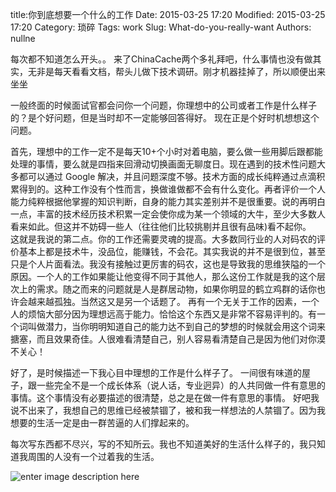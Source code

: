 title:你到底想要一个什么的工作 
Date: 2015-03-25 17:20
Modified: 2015-03-25 17:20
Category: 琐碎 
Tags: work 
Slug: What-do-you-really-want 
Authors: nullne 

每次都不知道怎么开头。。
来了ChinaCache两个多礼拜吧，什么事情也没有做其实，无非是每天看看文档，帮头儿做下技术调研。刚才机器挂掉了，所以顺便出来坐坐


一般终面的时候面试官都会问你一个问题，你理想中的公司或者工作是什么样子的？是个好问题，但是当时却不一定能够回答得好。
现在正是个好时机想想这个问题。


首先，理想中的工作一定不是每天10+个小时对着电脑，要么做一些用脚后跟都能处理的事情，要么就是四指来回滑动切换画面无聊度日。现在遇到的技术性问题大多都可以通过 Google 解决，并且问题深度不够。技术方面的成长纯粹通过点滴积累得到的。这种工作没有个性而言，换做谁做都不会有什么变化。再者评价一个人能力纯粹根据他掌握的知识判断，自身的能力其实差别并不是很重要。说的再明白一点，丰富的技术经历技术积累一定会使你成为某一个领域的大牛，至少大多数人看来如此。但这并不妨碍一些人（往往他们比较挑剔并且很有品味)看不起你。  
这就是我说的第二点。你的工作还需要灵魂的提高。大多数同行业的人对码农的评价基本上都是技术牛，没品位，能赚钱，不会花。其实我说的并不是很到位，甚至只是个人片面看法。我没有接触过更厉害的码农，这也是导致我的思维狭隘的一个原因。一个人的工作如果能让他变得不同于其他人，那么这份工作就是我的这个层次上的需求。随之而来的问题就是人是群居动物，如果你明显的鹤立鸡群的话你也许会越来越孤独。当然这又是另一个话题了。
再有一个无关于工作的因素，一个人的烦恼大部分因为理想远高于能力。恰恰这个东西又是非常不容易评判的。有一个词叫做潜力，当你明明知道自己的能力达不到自己的梦想的时候就会用这个词来搪塞，而且效果奇佳。人很难看清楚自己，别人容易看清楚自己是因为他们对你漠不关心！

好了，是时候描述一下我心目中理想的工作是什么样子了。
一间很有味道的屋子，跟一些完全不是一个成长体系（说人话，专业迥异）的人共同做一件有意思的事情。这个事情没有必要描述的很清楚，总之是在做一件有意思的事情。
好吧我说不出来了，我想自己的思维已经被禁锢了，被和我一样想法的人禁锢了。因为我想要的生活一定是由一群苦逼的人们撑起来的。

每次写东西都不尽兴，写的不知所云。我也不知道美好的生活什么样子的，我只知道我周围的人没有一个过着我的生活。


![enter image description here](http://ww2.sinaimg.cn/mw1024/8c7ca3c9jw1eqg02wp7q0j21jk15on6e.jpg)
